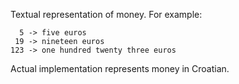 Textual representation of money. For example:

      5 -> five euros
     19 -> nineteen euros
    123 -> one hundred twenty three euros

Actual implementation represents money in Croatian.

